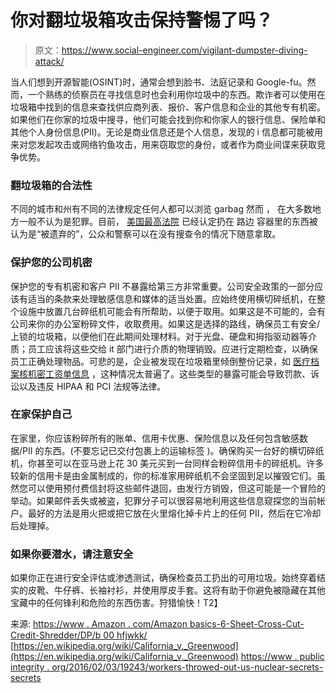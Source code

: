 # 你对翻垃圾箱攻击保持警惕了吗？

> 原文：<https://www.social-engineer.com/vigilant-dumpster-diving-attack/>

当人们想到开源智能(OSINT)时，通常会想到脸书、法庭记录和 Google-fu。然而，一个熟练的侦察员在寻找信息时也会利用你垃圾中的东西。欺诈者可以使用在垃圾箱中找到的信息来查找供应商列表、报价、客户信息和企业的其他专有机密。如果他们在你家的垃圾中搜寻，他们可能会找到你和你家人的银行信息、保险单和其他个人身份信息(PII)。无论是商业信息还是个人信息，发现的 i 信息都可能被用来对您发起攻击或网络钓鱼攻击，用来窃取您的身份，或者作为商业间谍来获取竞争优势。

### 翻垃圾箱的合法性

不同的城市和州有不同的法律规定任何人都可以浏览 garbag 然而 ， 在大多数地方一般不认为是犯罪。目前， [美国最高法院](https://en.wikipedia.org/wiki/California_v._Greenwood) 已经认定扔在 路边 容器里的东西被认为是“被遗弃的”，公众和警察可以在没有搜查令的情况下随意拿取。

### 保护您的公司机密

保护您的专有机密和客户 PII 不暴露给第三方非常重要。公司安全政策的一部分应该有适当的条款来处理敏感信息和媒体的适当处置。应始终使用横切碎纸机，在整个设施中放置几台碎纸机可能会有所帮助，以便于取用。如果这是不可能的，会有公司来你的办公室粉碎文件，收取费用。如果这是选择的路线，确保员工有安全/上锁的垃圾箱，以便他们在此期间处理材料。对于光盘、硬盘和拇指驱动器等介质；员工应该将这些交给 it 部门进行介质的物理销毁。应进行定期检查，以确保员工正确处理物品。可悲的是，企业被发现在垃圾箱里倾倒整份记录，如 [医疗档案](https://www.kitv.com/story/36705195/medical-records-found-in-trash-bins-in-palolo)[核机密](https://www.publicintegrity.org/2016/02/03/19243/workers-threw-out-us-nuclear-secrets-common-rubbish-20-years)[工资单信息](https://www.allbusiness.com/an-identity-thiefs-dream-discarded-payroll-records-in-a-dumpster-11762528-1.html) ，这种情况太普遍了。这些类型的暴露可能会导致罚款、诉讼以及违反 HIPAA 和 PCI 法规等法律。

### 在家保护自己

在家里，你应该粉碎所有的账单、信用卡优惠、保险信息以及任何包含敏感数据/PII 的东西。(不要忘记已交付包裹上的运输标签 )。确保购买一台好的横切碎纸机，你甚至可以在亚马逊上花 30 美元买到一台同样会粉碎信用卡的碎纸机。许多较新的信用卡是由金属制成的，你的标准家用碎纸机不会坚固到足以摧毁它们。虽然您可以使用预付费信封将这些邮件退回，由发行方销毁，但这可能是一个冒险的举动。如果邮件丢失或被盗，犯罪分子可以很容易地利用这些信息窥探您的当前帐户。最好的方法是用火把或把它放在火里熔化掉卡片上的任何 PII，然后在它冷却后处理掉。

### 如果你要潜水，请注意安全

如果你正在进行安全评估或渗透测试，确保检查员工扔出的可用垃圾。始终穿着结实的皮靴、牛仔裤、长袖衬衫，并使用厚皮手套。这将有助于你避免被隐藏在其他宝藏中的任何锋利和危险的东西伤害。狩猎愉快！T2】

来源:
[https://www . Amazon . com/Amazon basics-6-Sheet-Cross-Cut-Credit-Shredder/DP/b 00 hfjwkk/](https://www.amazon.com/AmazonBasics-6-Sheet-Cross-Cut-Credit-Shredder/dp/B00HFJWKWK/)
[https://en.wikipedia.org/wiki/California_v._Greenwood](https://en.wikipedia.org/wiki/California_v._Greenwood)
[https://www . public integrity . org/2016/02/03/19243/workers-throwed-out-us-nuclear-secrets-secrets](https://www.publicintegrity.org/2016/02/03/19243/workers-threw-out-us-nuclear-secrets-common-rubbish-20-years)